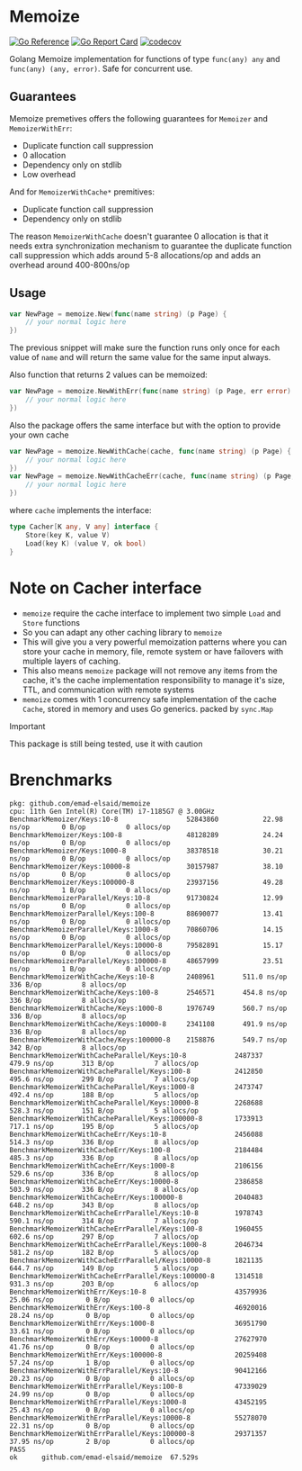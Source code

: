 # Memoize

[![Go Reference](https://pkg.go.dev/badge/github.com/emad-elsaid/memoize.svg)](https://pkg.go.dev/github.com/emad-elsaid/memoize)
[![Go Report Card](https://goreportcard.com/badge/github.com/emad-elsaid/memoize)](https://goreportcard.com/report/github.com/emad-elsaid/memoize)
[![codecov](https://codecov.io/gh/emad-elsaid/memoize/graph/badge.svg?token=QBXTR1XRD6)](https://codecov.io/gh/emad-elsaid/memoize)

Golang Memoize implementation for functions of type `func(any) any` and
`func(any) (any, error)`. Safe for concurrent use.

## Guarantees

Memoize premetives offers the following guarantees for `Memoizer` and `MemoizerWithErr`:
* Duplicate function call suppression
* 0 allocation
* Dependency only on stdlib
* Low overhead

And for `MemoizerWithCache*` premitives:
* Duplicate function call suppression
* Dependency only on stdlib


The reason `MemoizerWithCache` doesn't guarantee 0 allocation is that it needs extra synchronization mechanism to guarantee the duplicate function call suppression which adds around 5-8 allocations/op and adds an overhead around 400-800ns/op

## Usage

```go
var NewPage = memoize.New(func(name string) (p Page) {
    // your normal logic here
})
```

The previous snippet will make sure the function runs only once for each
value of `name` and will return the same value for the same input always.


Also function that returns 2 values can be memoized:

```go
var NewPage = memoize.NewWithErr(func(name string) (p Page, err error) {
    // your normal logic here
})
```

Also the package offers the same interface but with the option to provide your own cache

```go
var NewPage = memoize.NewWithCache(cache, func(name string) (p Page) {
    // your normal logic here
})
var NewPage = memoize.NewWithCacheErr(cache, func(name string) (p Page, err error) {
    // your normal logic here
})
```

where `cache` implements the interface:
```go
type Cacher[K any, V any] interface {
	Store(key K, value V)
	Load(key K) (value V, ok bool)
}
```

# Note on Cacher interface

* `memoize` require the cache interface to implement two simple `Load` and `Store` functions
* So you can adapt any other caching library to `memoize`
* This will give you a very powerful memoization patterns where you can store your cache in memory, file, remote system or have failovers with multiple layers of caching.
* This also means `memoize` package will not remove any items from the cache, it's the cache implementation responsibility to manage it's size, TTL, and communication with remote systems
* `memoize` comes with 1 concurrency safe implementation of the cache `Cache`, stored in memory and uses Go generics. packed by `sync.Map`


> [!IMPORTANT]
> This package is still being tested, use it with caution

# Brenchmarks

```
pkg: github.com/emad-elsaid/memoize
cpu: 11th Gen Intel(R) Core(TM) i7-1185G7 @ 3.00GHz
BenchmarkMemoizer/Keys:10-8               	52843860	       22.98 ns/op	      0 B/op	      0 allocs/op
BenchmarkMemoizer/Keys:100-8              	48128289	       24.24 ns/op	      0 B/op	      0 allocs/op
BenchmarkMemoizer/Keys:1000-8             	38378518	       30.21 ns/op	      0 B/op	      0 allocs/op
BenchmarkMemoizer/Keys:10000-8            	30157987	       38.10 ns/op	      0 B/op	      0 allocs/op
BenchmarkMemoizer/Keys:100000-8           	23937156	       49.28 ns/op	      1 B/op	      0 allocs/op
BenchmarkMemoizerParallel/Keys:10-8       	91730824	       12.99 ns/op	      0 B/op	      0 allocs/op
BenchmarkMemoizerParallel/Keys:100-8      	88690077	       13.41 ns/op	      0 B/op	      0 allocs/op
BenchmarkMemoizerParallel/Keys:1000-8     	70860706	       14.15 ns/op	      0 B/op	      0 allocs/op
BenchmarkMemoizerParallel/Keys:10000-8    	79582891	       15.17 ns/op	      0 B/op	      0 allocs/op
BenchmarkMemoizerParallel/Keys:100000-8   	48657999	       23.51 ns/op	      1 B/op	      0 allocs/op
BenchmarkMemoizerWithCache/Keys:10-8      	2408961	      511.0 ns/op	    336 B/op	      8 allocs/op
BenchmarkMemoizerWithCache/Keys:100-8     	2546571	      454.8 ns/op	    336 B/op	      8 allocs/op
BenchmarkMemoizerWithCache/Keys:1000-8    	1976749	      560.7 ns/op	    336 B/op	      8 allocs/op
BenchmarkMemoizerWithCache/Keys:10000-8   	2341108	      491.9 ns/op	    336 B/op	      8 allocs/op
BenchmarkMemoizerWithCache/Keys:100000-8  	2158876	      549.7 ns/op	    342 B/op	      8 allocs/op
BenchmarkMemoizerWithCacheParallel/Keys:10-8         	2487337	      479.9 ns/op	    313 B/op	      7 allocs/op
BenchmarkMemoizerWithCacheParallel/Keys:100-8        	2412850	      495.6 ns/op	    299 B/op	      7 allocs/op
BenchmarkMemoizerWithCacheParallel/Keys:1000-8       	2473747	      492.4 ns/op	    188 B/op	      5 allocs/op
BenchmarkMemoizerWithCacheParallel/Keys:10000-8      	2268688	      528.3 ns/op	    151 B/op	      5 allocs/op
BenchmarkMemoizerWithCacheParallel/Keys:100000-8     	1733913	      717.1 ns/op	    195 B/op	      5 allocs/op
BenchmarkMemoizerWithCacheErr/Keys:10-8              	2456088	      514.3 ns/op	    336 B/op	      8 allocs/op
BenchmarkMemoizerWithCacheErr/Keys:100-8             	2184484	      485.3 ns/op	    336 B/op	      8 allocs/op
BenchmarkMemoizerWithCacheErr/Keys:1000-8            	2106156	      529.6 ns/op	    336 B/op	      8 allocs/op
BenchmarkMemoizerWithCacheErr/Keys:10000-8           	2386858	      503.9 ns/op	    336 B/op	      8 allocs/op
BenchmarkMemoizerWithCacheErr/Keys:100000-8          	2040483	      648.2 ns/op	    343 B/op	      8 allocs/op
BenchmarkMemoizerWithCacheErrParallel/Keys:10-8      	1978743	      590.1 ns/op	    314 B/op	      7 allocs/op
BenchmarkMemoizerWithCacheErrParallel/Keys:100-8     	1960455	      602.6 ns/op	    297 B/op	      7 allocs/op
BenchmarkMemoizerWithCacheErrParallel/Keys:1000-8    	2046734	      581.2 ns/op	    182 B/op	      5 allocs/op
BenchmarkMemoizerWithCacheErrParallel/Keys:10000-8   	1821135	      644.7 ns/op	    149 B/op	      5 allocs/op
BenchmarkMemoizerWithCacheErrParallel/Keys:100000-8  	1314518	      931.3 ns/op	    203 B/op	      6 allocs/op
BenchmarkMemoizerWithErr/Keys:10-8                   	43579936	       25.06 ns/op	      0 B/op	      0 allocs/op
BenchmarkMemoizerWithErr/Keys:100-8                  	46920016	       28.24 ns/op	      0 B/op	      0 allocs/op
BenchmarkMemoizerWithErr/Keys:1000-8                 	36951790	       33.61 ns/op	      0 B/op	      0 allocs/op
BenchmarkMemoizerWithErr/Keys:10000-8                	27627970	       41.76 ns/op	      0 B/op	      0 allocs/op
BenchmarkMemoizerWithErr/Keys:100000-8               	20259408	       57.24 ns/op	      1 B/op	      0 allocs/op
BenchmarkMemoizerWithErrParallel/Keys:10-8           	90412166	       20.23 ns/op	      0 B/op	      0 allocs/op
BenchmarkMemoizerWithErrParallel/Keys:100-8          	47339029	       24.99 ns/op	      0 B/op	      0 allocs/op
BenchmarkMemoizerWithErrParallel/Keys:1000-8         	43452195	       25.43 ns/op	      0 B/op	      0 allocs/op
BenchmarkMemoizerWithErrParallel/Keys:10000-8        	55278070	       22.31 ns/op	      0 B/op	      0 allocs/op
BenchmarkMemoizerWithErrParallel/Keys:100000-8       	29371357	       37.95 ns/op	      2 B/op	      0 allocs/op
PASS
ok  	github.com/emad-elsaid/memoize	67.529s
```
